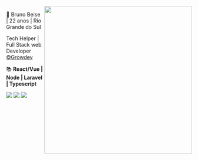 <img src="https://raw.githubusercontent.com/MicaelliMedeiros/micaellimedeiros/master/image/computer-illustration.png" min-width="400px" max-width="400px" width="400px" align="right">


<p align="left">
  🧑 Bruno Beise | 22 anos | Rio Grande do Sul 
</p>

<p align="left"> 
Tech Helper |
 Full Stack web Developer <a href="https://www.growdev.com.br"</a> &copy;Growdev </a>
  </p>


<p align="left">
  📚 <strong> React/Vue | Node | Laravel | Typescript </strong>
</p>


<p align="left">
  <a target="blank" href="https://www.linkedin.com/in/bruno-beise-61b325247/" alt="Linkedin">
  <img src="https://img.shields.io/badge/-Linkedin-0e76a8?style=flat-square&logo=Linkedin&logoColor=white&link=LINK-DO-SEU-LINKEDIN" /></a>

  <a href="https://api.whatsapp.com/send?phone=5551995529578" alt="WhatsApp">
  <img src="https://img.shields.io/badge/-WhatsApp-25d366?style=flat-square&labelColor=25d366&logo=whatsapp&logoColor=white&link=API-DO-SEU-WHATSAPP"/></a>

  <a href="https://www.instagram.com/bruno_beise/" alt="Instagram">
  <img src="https://img.shields.io/badge/-Instagram-DF0174?style=flat-square&labelColor=DF0174&logo=instagram&logoColor=white&link=LINK-DO-SEU-INSTAGRAM"/></a>
</p>  
